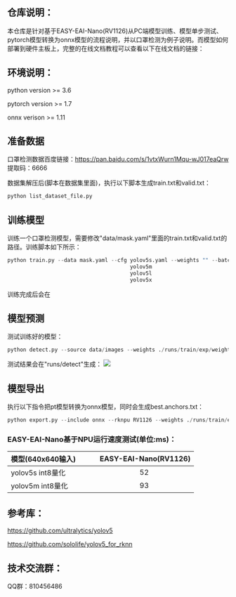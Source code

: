 ## 仓库说明：

本仓库是针对基于EASY-EAI-Nano(RV1126)从PC端模型训练、模型单步测试、pytorch模型转换为onnx模型的流程说明，并以口罩检测为例子说明。而模型如何部署到硬件主板上，完整的在线文档教程可以查看以下在线文档的链接：

## 环境说明：

python version >= 3.6

pytorch version >= 1.7

onnx verison >= 1.11

## 准备数据
口罩检测数据百度链接：https://pan.baidu.com/s/1vtxWurn1Mqu-wJ017eaQrw 提取码：6666 

数据集解压后(脚本在数据集里面)，执行以下脚本生成train.txt和valid.txt：
```python
python list_dataset_file.py
```


## 训练模型
训练一个口罩检测模型，需要修改"data/mask.yaml"里面的train.txt和valid.txt的路径。训练脚本如下所示：
```python
python train.py --data mask.yaml --cfg yolov5s.yaml --weights "" --batch-size 64
                                       yolov5m                                40
                                       yolov5l                                24
                                       yolov5x                                16
```
训练完成后会在

## 模型预测
测试训练好的模型：
```python
python detect.py --source data/images --weights ./runs/train/exp/weights/best.pt --conf 0.5
```
测试结果会在"runs/detect"生成：
<img src="./photo/image.jpg">


## 模型导出
执行以下指令把pt模型转换为onnx模型，同时会生成best.anchors.txt：
```python
python export.py --include onnx --rknpu RV1126 --weights ./runs/train/exp/weights/best.pt
```


### EASY-EAI-Nano基于NPU运行速度测试(单位:ms)：

| 模型(640x640输入)         | EASY-EAI-Nano(RV1126)  |
| :---------------------- | :-----------------------------------------:  |
| yolov5s int8量化 |   52    |
| yolov5m int8量化 |   93    |



## 参考库：

https://github.com/ultralytics/yolov5

https://github.com/soloIife/yolov5_for_rknn


## 技术交流群：

QQ群：810456486



